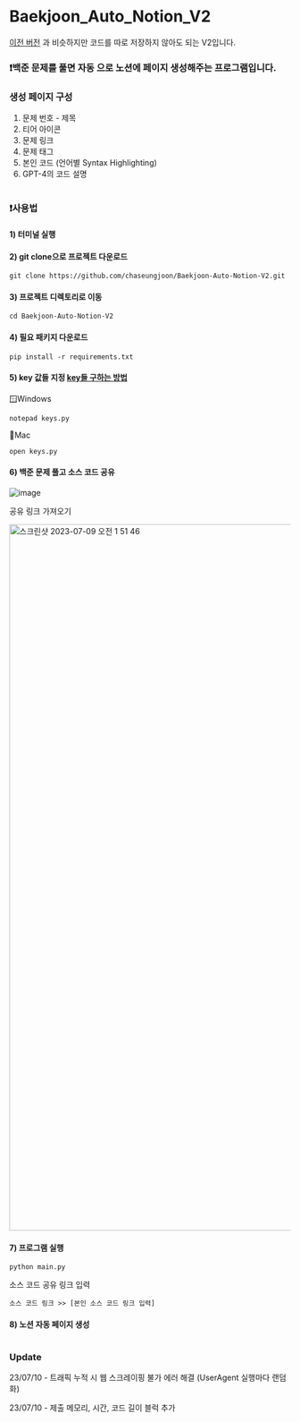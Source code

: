 # Baekjoon_Auto_Notion_V2

[이전 버전](https://github.com/chaseungjoon/Baekjoon-Auto-Notion)
과 비슷하지만 코드를 따로 저장하지 않아도 되는 V2입니다.

### ❗백준 문제를 풀면 자동 으로 노션에 페이지 생성해주는 프로그램입니다.


### 생성 페이지 구성
1. 문제 번호 - 제목
2. 티어 아이콘
3. 문제 링크
4. 문제 태그
5. 본인 코드 (언어별 Syntax Highlighting)
6. GPT-4의 코드 설명

#

### ❗사용법

#### 1) 터미널 실행

#### 2)  git clone으로 프로젝트 다운로드
```
git clone https://github.com/chaseungjoon/Baekjoon-Auto-Notion-V2.git
```

#### 3) 프로젝트 디렉토리로 이동
```
cd Baekjoon-Auto-Notion-V2
```

#### 4) 필요 패키지 다운로드
```
pip install -r requirements.txt
```
#### 5) key 값들 지정 [key들 구하는 방법]([https://velog.io/@cktmdwns604/%EB%B0%B1%EC%A4%80-%EB%AC%B8%EC%A0%9C-%ED%92%80%EA%B3%A0-Notion%EC%97%90-%EC%9E%90%EB%8F%99%EC%9C%BC%EB%A1%9C-%EC%BB%A4%EB%B0%8B%ED%95%98%EA%B8%B0#1-%EC%B4%88%EA%B8%B0-%EC%84%A4%EC%A0%95](https://velog.io/@cktmdwns604/%EB%B0%B1%EC%A4%80-%ED%92%80%EA%B3%A0-Notion%EC%97%90-%EC%9E%90%EB%8F%99-%EC%BB%A4%EB%B0%8B-V2))

🪟Windows
```
notepad keys.py
```

🍎Mac
```
open keys.py
```

#### 6) 백준 문제 풀고 소스 코드 공유

![image](https://github.com/chaseungjoon/Baekjoon-Auto-Notion-V2/assets/101884270/62adc63a-a174-456e-8675-0c23f0097d09)

공유 링크 가져오기

<img width="1263" alt="스크린샷 2023-07-09 오전 1 51 46" src="https://github.com/chaseungjoon/Baekjoon-Auto-Notion-V2/assets/101884270/fd83247d-0b03-479e-9983-fa5795d0b07f">

#### 7) 프로그램 실행

```
python main.py
```
소스 코드 공유 링크 입력
```
소스 코드 링크 >> [본인 소스 코드 링크 입력]
```

#### 8) 노션 자동 페이지 생성

#

### Update 

23/07/10 - 트래픽 누적 시 웹 스크레이핑 불가 에러 해결 (UserAgent 실행마다 랜덤화)

23/07/10 - 제출 메모리, 시간, 코드 길이 블럭 추가
